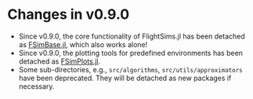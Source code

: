 <!-- # Changes in v0.10.0 -->
<!-- - Predefined environments and controllers are detached as [FSimZoo.jl](https://github.com/JinraeKim/FSimZoo.jl). Some functionalities has been deprecated, e.g., CommandGenerator. -->

# Changes in v0.9.0
- Since v0.9.0, the core functionality of FlightSims.jl has been detached as [FSimBase.jl](https://github.com/JinraeKim/FSimBase.jl), which also works alone!
- Since v0.9.0, the plotting tools for predefined environments has been detached as [FSimPlots.jl](https://github.com/JinraeKim/FSimPlots.jl).
- Some sub-directories, e.g., `src/algorithms`, `src/utils/approximators` have been deprecated. They will be detached as new packages if necessary.

